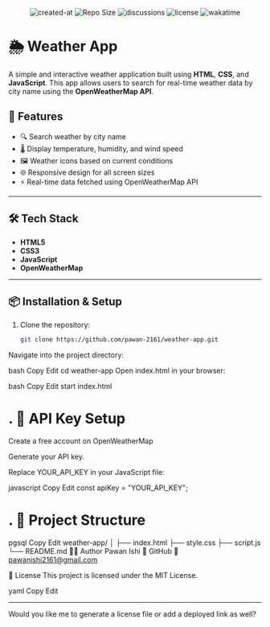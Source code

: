 <div align="center">

![created-at](https://img.shields.io/badge/created%20at-Dec%202024-yellow)
![Repo Size](https://img.shields.io/badge/repo%20size-209%20KiB-blue)
![discussions](https://img.shields.io/badge/discussions-1%20total-blue)
![license](https://img.shields.io/badge/license-MIT-brightgreen)
![wakatime](https://img.shields.io/badge/wakatime-5%20hrs%2030%20mins-blue)

</div>



# 🌦️ Weather App

A simple and interactive weather application built using **HTML**, **CSS**, and **JavaScript**. This app allows users to search for real-time weather data by city name using the **OpenWeatherMap API**.

## 🚀 Features

- 🔍 Search weather by city name
- 🌡️ Display temperature, humidity, and wind speed
- 🖼️ Weather icons based on current conditions
- 🌐 Responsive design for all screen sizes
- ⚡ Real-time data fetched using OpenWeatherMap API

---

## 🛠️ Tech Stack

- **HTML5**
- **CSS3**
- **JavaScript**
- **OpenWeatherMap**

---

## 📦 Installation & Setup

1. Clone the repository:
   ```bash
   git clone https://github.com/pawan-2161/weather-app.git
Navigate into the project directory:

bash
Copy
Edit
cd weather-app
Open index.html in your browser:

bash
Copy
Edit
start index.html
# . 🔑 API Key Setup
Create a free account on OpenWeatherMap

Generate your API key.

Replace YOUR_API_KEY in your JavaScript file:

javascript
Copy
Edit
const apiKey = "YOUR_API_KEY";
# . 📁 Project Structure
pgsql
Copy
Edit
weather-app/
│
├── index.html
├── style.css
├── script.js
└── README.md
🧑‍💻 Author
Pawan Ishi
🔗 GitHub
📧 pawanishi2161@gmail.com

📜 License
This project is licensed under the MIT License.

yaml
Copy
Edit

---

Would you like me to generate a license file or add a deployed link as well?
